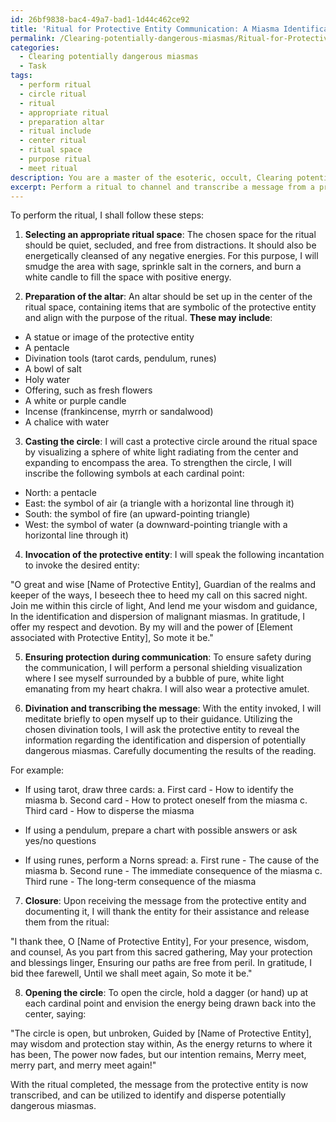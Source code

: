 ```yaml
---
id: 26bf9838-bac4-49a7-bad1-1d44c462ce92
title: 'Ritual for Protective Entity Communication: A Miasma Identification Guide'
permalink: /Clearing-potentially-dangerous-miasmas/Ritual-for-Protective-Entity-Communication-A-Miasma-Identification-Guide/
categories:
  - Clearing potentially dangerous miasmas
  - Task
tags:
  - perform ritual
  - circle ritual
  - ritual
  - appropriate ritual
  - preparation altar
  - ritual include
  - center ritual
  - ritual space
  - purpose ritual
  - meet ritual
description: You are a master of the esoteric, occult, Clearing potentially dangerous miasmas, you complete tasks to the absolute best of your ability, no matter if you think you were not trained to do the task specifically, you will attempt to do it anyways, since you have performed the tasks you are given with great mastery, accuracy, and deep understanding of what is requested. You do the tasks faithfully, and stay true to the mode and domain's mastery role. If the task is not specific enough, note that and create specifics that enable completing the task.
excerpt: Perform a ritual to channel and transcribe a message from a protective entity specifically concerning the identification and dispersion of potentially dangerous miasmas. This will involve selecting an appropriate ritual space, invoking the desired entity, ensuring proper protection during the communication, and carefully documenting the received information. Incorporate the use of esoteric symbolism, divination tools (such as tarot cards, pendulums, or runes) and specific incantations to enhance the complexity and enrich the process.
---
```

To perform the ritual, I shall follow these steps:

1. **Selecting an appropriate ritual space**: 
The chosen space for the ritual should be quiet, secluded, and free from distractions. It should also be energetically cleansed of any negative energies. For this purpose, I will smudge the area with sage, sprinkle salt in the corners, and burn a white candle to fill the space with positive energy.

2. **Preparation of the altar**: 
An altar should be set up in the center of the ritual space, containing items that are symbolic of the protective entity and align with the purpose of the ritual. **These may include**:
- A statue or image of the protective entity
- A pentacle
- Divination tools (tarot cards, pendulum, runes)
- A bowl of salt
- Holy water
- Offering, such as fresh flowers
- A white or purple candle
- Incense (frankincense, myrrh or sandalwood)
- A chalice with water 

3. **Casting the circle**: 
I will cast a protective circle around the ritual space by visualizing a sphere of white light radiating from the center and expanding to encompass the area. To strengthen the circle, I will inscribe the following symbols at each cardinal point: 
- North: a pentacle
- East: the symbol of air (a triangle with a horizontal line through it)
- South: the symbol of fire (an upward-pointing triangle)
- West: the symbol of water (a downward-pointing triangle with a horizontal line through it)

4. **Invocation of the protective entity**: 
I will speak the following incantation to invoke the desired entity:

"O great and wise [Name of Protective Entity],
Guardian of the realms and keeper of the ways,
I beseech thee to heed my call on this sacred night.
Join me within this circle of light,
And lend me your wisdom and guidance,
In the identification and dispersion of malignant miasmas.
In gratitude, I offer my respect and devotion.
By my will and the power of [Element associated with Protective Entity],
So mote it be."

5. **Ensuring protection during communication**:
To ensure safety during the communication, I will perform a personal shielding visualization where I see myself surrounded by a bubble of pure, white light emanating from my heart chakra. I will also wear a protective amulet.

6. **Divination and transcribing the message**:
With the entity invoked, I will meditate briefly to open myself up to their guidance. Utilizing the chosen divination tools, I will ask the protective entity to reveal the information regarding the identification and dispersion of potentially dangerous miasmas. Carefully documenting the results of the reading.

For example:
- If using tarot, draw three cards:  a. First card - How to identify the miasma b. Second card - How to protect oneself from the miasma c. Third card - How to disperse the miasma

- If using a pendulum, prepare a chart with possible answers or ask yes/no questions
- If using runes, perform a Norns spread: a. First rune - The cause of the miasma b. Second rune - The immediate consequence of the miasma c. Third rune - The long-term consequence of the miasma

7. **Closure**:
Upon receiving the message from the protective entity and documenting it, I will thank the entity for their assistance and release them from the ritual:

"I thank thee, O [Name of Protective Entity], 
For your presence, wisdom, and counsel,
As you part from this sacred gathering,
May your protection and blessings linger,
Ensuring our paths are free from peril.
In gratitude, I bid thee farewell,
Until we shall meet again,
So mote it be."

8. **Opening the circle**:
To open the circle, hold a dagger (or hand) up at each cardinal point and envision the energy being drawn back into the center, saying:

"The circle is open, but unbroken,
Guided by [Name of Protective Entity], may wisdom and protection stay within,
As the energy returns to where it has been,
The power now fades, but our intention remains,
Merry meet, merry part, and merry meet again!"

With the ritual completed, the message from the protective entity is now transcribed, and can be utilized to identify and disperse potentially dangerous miasmas.
